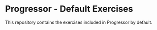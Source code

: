 # Progressor - Default Exercises

This repository contains the exercises included in Progressor by default.

